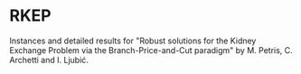 # RKEP
Instances and detailed results for "Robust solutions for the Kidney Exchange Problem via the Branch-Price-and-Cut paradigm" by M. Petris, C. Archetti and I. Ljubić.
